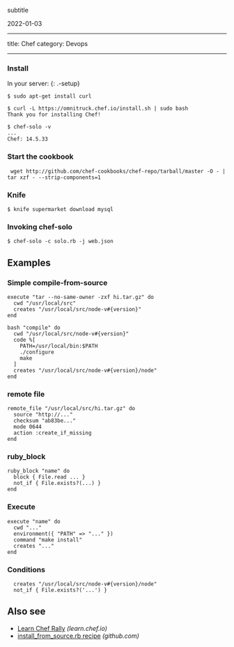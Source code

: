 subtitle

2022-01-03

------------------------------------------------------------------------

title: Chef category: Devops

------------------------------------------------------------------------

### Install

In your server: {: .-setup}

    $ sudo apt-get install curl

    $ curl -L https://omnitruck.chef.io/install.sh | sudo bash
    Thank you for installing Chef!

    $ chef-solo -v
    ...
    Chef: 14.5.33

### Start the cookbook

     wget http://github.com/chef-cookbooks/chef-repo/tarball/master -O - | tar xzf - --strip-components=1

### Knife

    $ knife supermarket download mysql

### Invoking chef-solo

    $ chef-solo -c solo.rb -j web.json

Examples
--------

### Simple compile-from-source

    execute "tar --no-same-owner -zxf hi.tar.gz" do
      cwd "/usr/local/src"
      creates "/usr/local/src/node-v#{version}"
    end

    bash "compile" do
      cwd "/usr/local/src/node-v#{version}"
      code %[
        PATH=/usr/local/bin:$PATH
        ./configure
        make
      ]
      creates "/usr/local/src/node-v#{version}/node"
    end

### remote file

    remote_file "/usr/local/src/hi.tar.gz" do
      source "http://..."
      checksum "ab83be..."
      mode 0644
      action :create_if_missing
    end

### ruby\_block

    ruby_block "name" do
      block { File.read ... }
      not_if { File.exists?(...) }
    end

### Execute

    execute "name" do
      cwd "..."
      environment({ "PATH" => "..." })
      command "make install"
      creates "..."
    end

### Conditions

      creates "/usr/local/src/node-v#{version}/node"
      not_if { File.exists?('...') }

Also see
--------

-   [Learn Chef Rally](https://learn.chef.io) *(learn.chef.io)*
-   [install\_from\_source.rb recipe](https://github.com/mdxp/nodejs-cookbook/blob/master/recipes/install_from_source.rb) *(github.com)*

